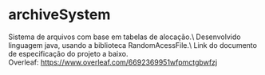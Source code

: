 # archiveSystem
Sistema de arquivos com base em tabelas de alocação.\ 
Desenvolvido linguagem java, usando a biblioteca RandomAcessFile.\ 
Link do documento de especificação do projeto a baixo.\
Overleaf: https://www.overleaf.com/6692369951wfpmctgbwfzj
